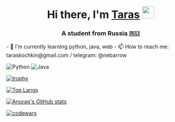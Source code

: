 <h1 align="center">Hi there, I'm <a href= target="_blank">Taras</a> 
<img src="https://github.com/blackcater/blackcater/raw/main/images/Hi.gif" height="32"/></h1>
<h3 align="center">A student from Russia 🇷🇺</h3>
- 🌱 I’m currently learning python, java, web
- 📫 How to reach me: taraskochkin@gmail.com / telegram: @nebarrow

![Python](https://img.shields.io/badge/python-3670A0?style=for-the-badge&logo=python&logoColor=ffdd54)   ![Java](https://img.shields.io/badge/java-%23ED8B00.svg?style=for-the-badge&logo=java&logoColor=white)



[![trophy](https://github-profile-trophy.vercel.app/?username=nebarrow)](https://github.com/ryo-ma/github-profile-trophy)

[![Top Langs](https://github-readme-stats.vercel.app/api/top-langs/?username=nebarrow)](https://github.com/anuraghazra/github-readme-stats)

[![Anurag's GitHub stats](https://github-readme-stats.vercel.app/api?username=nebarrow)](https://github.com/anuraghazra/github-readme-stats)

[![codewars](https://www.codewars.com/users/nebarrow/badges/small)](https://www.codewars.com/users/nebarrow) 
